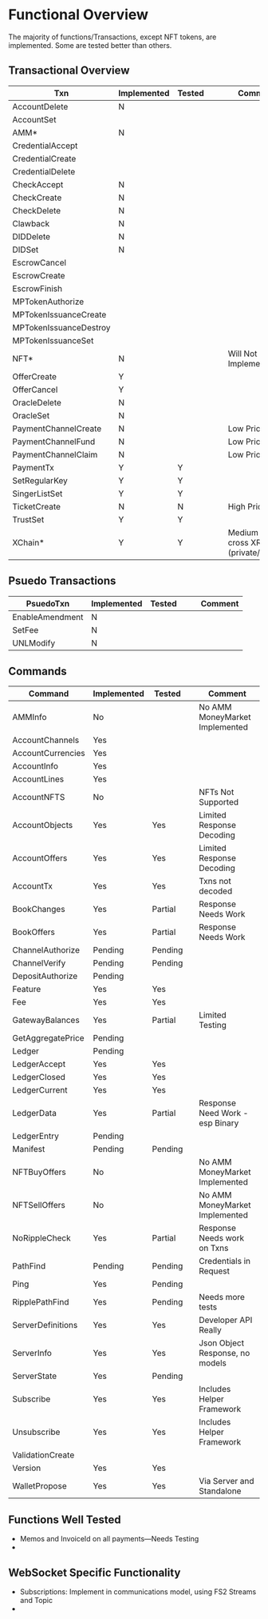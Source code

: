 # Functional Overview

The majority of functions/Transactions, except NFT tokens, are implemented. Some are tested better than others.

## Transactional Overview


| Txn                    | Implemented | Tested |   |   | Comment                                |
|------------------------|-------------|--------|---|---|----------------------------------------|
| AccountDelete          | N           |        |   |   |                                        |
| AccountSet             |             |        |   |   |                                        |
| AMM*                   | N           |        |   |   |                                        |
| CredentialAccept       |             |        |   |   |                                        |
| CredentialCreate       |             |        |   |   |                                        |
| CredentialDelete       |             |        |   |   |                                        |
| CheckAccept            | N           |        |   |   |                                        |
| CheckCreate            | N           |        |   |   |                                        |
| CheckDelete            | N           |        |   |   |                                        |
| Clawback               | N           |        |   |   |                                        |
| DIDDelete              | N           |        |   |   |                                        |
| DIDSet                 | N           |        |   |   |                                        |
| EscrowCancel           |             |        |   |   |                                        |
| EscrowCreate           |             |        |   |   |                                        |
| EscrowFinish           |             |        |   |   |                                        |
| MPTokenAuthorize       |             |        |   |   |                                        |
| MPTokenIssuanceCreate  |             |        |   |   |                                        |
| MPTokenIssuanceDestroy |             |        |   |   |                                        |
| MPTokenIssuanceSet     |             |        |   |   |                                        |
| NFT*                   | N           |        |   |   | Will Not Implement                     |
| OfferCreate            | Y           |        |   |   |                                        |
| OfferCancel            | Y           |        |   |   |                                        |
| OracleDelete           | N           |        |   |   |                                        |
| OracleSet              | N           |        |   |   |                                        |
| PaymentChannelCreate   | N           |        |   |   | Low Priority                           |
| PaymentChannelFund     | N           |        |   |   | Low Priority                           |
| PaymentChannelClaim    | N           |        |   |   | Low Priority                           |
| PaymentTx              | Y           | Y      |   |   |                                        |
| SetRegularKey          | Y           | Y      |   |   |                                        |
| SingerListSet          | Y           | Y      |   |   |                                        |
| TicketCreate           | N           | N      |   |   | High Priority                          |
| TrustSet               | Y           | Y      |   |   |                                        |
| XChain*                | Y           | Y      |   |   | Medium for cross XRPL (private/public) |

## Psuedo Transactions


| PsuedoTxn       | Implemented | Tested |   |   | Comment                                |
|-----------------|-------------|--------|---|---|----------------------------------------|
| EnableAmendment | N           |        |   |   |                                        |
| SetFee          | N           |        |   |   |
| UNLModify       | N           |        |   |   |

## Commands


| Command           | Implemented | Tested  |   | Comment                         | 
|-------------------|-------------|---------|---|---------------------------------|
| AMMInfo           | No          |         |   | No AMM MoneyMarket Implemented  |
| AccountChannels   | Yes         |         |   |                                 |        
| AccountCurrencies | Yes         |         |   |                                 |
| AccountInfo       | Yes         |         |   |                                 |
| AccountLines      | Yes         |         |   |                                 |
| AccountNFTS       | No          |         |   | NFTs Not Supported              |
| AccountObjects    | Yes         | Yes     |   | Limited Response Decoding       |
| AccountOffers     | Yes         | Yes     |   | Limited Response Decoding       |
| AccountTx         | Yes         | Yes     |   | Txns not decoded                |
| BookChanges       | Yes         | Partial |   | Response Needs Work             |
| BookOffers        | Yes         | Partial |   | Response Needs Work             |
| ChannelAuthorize  | Pending     | Pending |   |                                 |
| ChannelVerify     | Pending     | Pending |   |                                 |
| DepositAuthorize  | Pending     |         |   |                                 |
| Feature           | Yes         | Yes     |   |                                 |
| Fee               | Yes         | Yes     |   |                                 |
| GatewayBalances   | Yes         | Partial |   | Limited Testing                 |
| GetAggregatePrice | Pending     |         |   |                                 |
| Ledger            | Pending     |         |   |                                 |
| LedgerAccept      | Yes         | Yes     |   |                                 |
| LedgerClosed      | Yes         | Yes     |   |                                 |
| LedgerCurrent     | Yes         | Yes     |   |                                 |
| LedgerData        | Yes         | Partial |   | Response Need Work - esp Binary |
| LedgerEntry       | Pending     |         |   |                                 |
| Manifest          | Pending     | Pending |   |                                 |
| NFTBuyOffers      | No          |         |   | No AMM MoneyMarket Implemented  |
| NFTSellOffers     | No          |         |   | No AMM MoneyMarket Implemented  |
| NoRippleCheck     | Yes         | Partial |   | Response Needs work on Txns     |
| PathFind          | Pending     | Pending |   | Credentials in Request          |
| Ping              | Yes         | Pending |   | 
| RipplePathFind    | Yes         | Pending |   | Needs more tests                |
| ServerDefinitions | Yes         | Yes     |   | Developer API Really            |
| ServerInfo        | Yes         | Yes     |   | Json Object Response, no models |
| ServerState       | Yes         | Pending |   |                                 |
| Subscribe         | Yes         | Yes     |   | Includes Helper Framework       |
| Unsubscribe       | Yes         | Yes     |   | Includes Helper Framework       |
| ValidationCreate  |             |         |   |                                 |
| Version           | Yes         | Yes     |   |                                 |
| WalletPropose     | Yes         | Yes     |   | Via Server and Standalone       |


## Functions Well Tested
- Memos and InvoiceId on all payments—Needs Testing
- 




## WebSocket Specific Functionality
- Subscriptions: Implement in communications model, using FS2 Streams and Topic
- 

